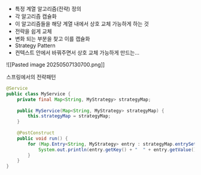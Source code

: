 - 특정 계열 알고리즘(전략) 정의
- 각 알고리즘 캡슐화
- 이 알고리즘들을 해당 계열 내에서 상호 교체 가능하게 하는 것
- 전략을 쉽게 교체
- 변화 되는 부분을 찾고 이를 캡슐화
- Strategy Pattern
- 컨텍스트 안에서 바꿔주면서 상호 교체 가능하게 만드는...


![[Pasted image 20250507130700.png]]

스프링에서의 전략패턴

```java
@Service  
public class MyService {  
    private final Map<String, MyStrategy> strategyMap;  
  
    public MyService(Map<String, MyStrategy> strategyMap) {  
        this.strategyMap = strategyMap;  
    }  
  
    @PostConstruct  
    public void run() {  
        for (Map.Entry<String, MyStrategy> entry : strategyMap.entrySet()) {  
            System.out.println(entry.getKey() + "  " + entry.getValue());  
        }  
    }  
}
```